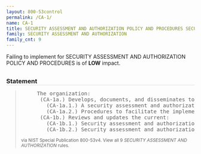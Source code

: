```yaml
---
layout: 800-53control
permalink: /CA-1/
name: CA-1
title: SECURITY ASSESSMENT AND AUTHORIZATION POLICY AND PROCEDURES SECURITY ASSESSMENT AND AUTHORIZATION
family: SECURITY ASSESSMENT AND AUTHORIZATION
family_cnt: 9
---
```

<p class="text-info">Failing to implement for SECURITY ASSESSMENT AND AUTHORIZATION POLICY AND PROCEDURES is of <b>LOW</b> impact.</p>

<h3 style="border-bottom:1px solid #ddd;margin:30px 0 8px 0;">Statement</h3>
<blockquote>
<pre>     The organization: 
      (CA-1a.) Develops, documents, and disseminates to [Assignment: organization-defined personnel or roles]: 
        (CA-1a.1.) A security assessment and authorization policy that addresses purpose, scope, roles, responsibilities, management commitment, coordination among organizational entities, and compliance; and 
        (CA-1a.2.) Procedures to facilitate the implementation of the security assessment and authorization policy and associated security assessment and authorization controls; and 
      (CA-1b.) Reviews and updates the current: 
        (CA-1b.1.) Security assessment and authorization policy [Assignment: organization-defined frequency]; and 
        (CA-1b.2.) Security assessment and authorization procedures [Assignment: organization-defined frequency]. 
</pre>
<p><small>via NIST Special Publication 800-53v4. View all 9 <i>SECURITY ASSESSMENT AND AUTHORIZATION</i> rules. <a href="/cce/ssg/group/$Group_id"><span class="glyphicon glyphicon-link"></span></a> </small></p>
</blockquote>

